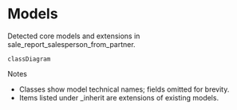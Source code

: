 # Models

Detected core models and extensions in sale_report_salesperson_from_partner.

```mermaid
classDiagram
```

Notes
- Classes show model technical names; fields omitted for brevity.
- Items listed under _inherit are extensions of existing models.

